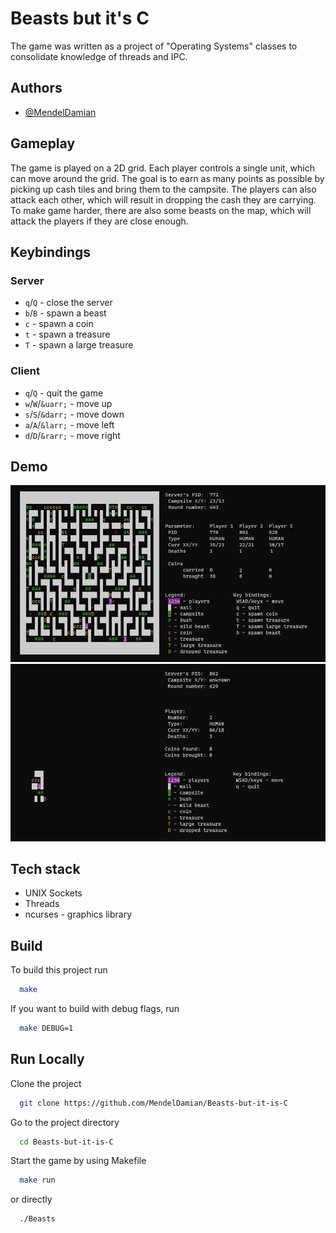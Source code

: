 # Beasts but it's C
The game was written as a project of "Operating Systems" classes to consolidate knowledge of threads and IPC.


## Authors

- [@MendelDamian](https://www.github.com/MendelDamian)


## Gameplay

The game is played on a 2D grid. Each player controls a single unit, which can move around the grid.
The goal is to earn as many points as possible by picking up cash tiles and bring them to the campsite.
The players can also attack each other, which will result in dropping the cash they are carrying.
To make game harder, there are also some beasts on the map, which will attack the players if they are close enough.


## Keybindings
### Server
- `q`/`Q` - close the server
- `b`/`B` - spawn a beast
- `c` - spawn a coin
- `t` - spawn a treasure
- `T` - spawn a large treasure

### Client
- `q`/`Q` - quit the game
- `w`/`W`/`&uarr;` - move up
- `s`/`S`/`&darr;` - move down
- `a`/`A`/`&larr;` - move left
- `d`/`D`/`&rarr;` - move right

## Demo

![Server preview](demo/server-preview.jpg)
![Client preview](demo/client-preview.jpg)


## Tech stack

- UNIX Sockets
- Threads
- ncurses - graphics library


## Build

To build this project run

```bash
  make
```
If you want to build with debug flags, run

```bash
  make DEBUG=1
```

## Run Locally

Clone the project

```bash
  git clone https://github.com/MendelDamian/Beasts-but-it-is-C
```

Go to the project directory

```bash
  cd Beasts-but-it-is-C
```

Start the game by using Makefile

```bash
  make run
```
or directly
```bash
  ./Beasts
```

